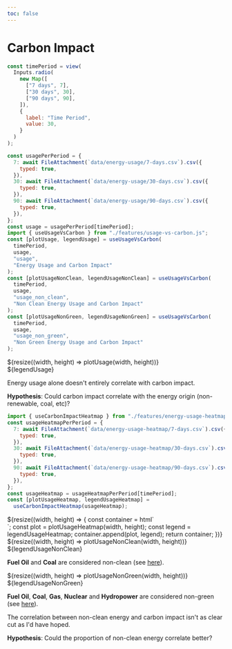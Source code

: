```yaml
---
toc: false
---
```


<div>
  <h1>Carbon Impact</h1>
</div>

<div class="grid grid-cols-1 time-picker">

```js
const timePeriod = view(
  Inputs.radio(
    new Map([
      ["7 days", 7],
      ["30 days", 30],
      ["90 days", 90],
    ]),
    {
      label: "Time Period",
      value: 30,
    }
  )
);
```

</div>

```js
const usagePerPeriod = {
  7: await FileAttachment(`data/energy-usage/7-days.csv`).csv({
    typed: true,
  }),
  30: await FileAttachment(`data/energy-usage/30-days.csv`).csv({
    typed: true,
  }),
  90: await FileAttachment(`data/energy-usage/90-days.csv`).csv({
    typed: true,
  }),
};
const usage = usagePerPeriod[timePeriod];
import { useUsageVsCarbon } from "./features/usage-vs-carbon.js";
const [plotUsage, legendUsage] = useUsageVsCarbon(
  timePeriod,
  usage,
  "usage",
  "Energy Usage and Carbon Impact"
);
const [plotUsageNonClean, legendUsageNonClean] = useUsageVsCarbon(
  timePeriod,
  usage,
  "usage_non_clean",
  "Non Clean Energy Usage and Carbon Impact"
);
const [plotUsageNonGreen, legendUsageNonGreen] = useUsageVsCarbon(
  timePeriod,
  usage,
  "usage_non_green",
  "Non Green Energy Usage and Carbon Impact"
);
```

<div class="grid grid-cols-1" style="grid-auto-rows: 504px;">
  <div class="card" style="display: flex; flex-direction: column;">
    <div style="flex:1;">
      ${resize((width, height) => plotUsage(width, height))}
    </div>
    <div>
      ${legendUsage}
    </div>
  </div>
</div>

<div class="note">

Energy usage alone doesn't entirely correlate with carbon impact.

**Hypothesis**: Could carbon impact correlate with the energy origin (non-renewable, coal, etc)?

</div>

```js
import { useCarbonImpactHeatmap } from "./features/energy-usage-heatmap.js";
const usageHeatmapPerPeriod = {
  7: await FileAttachment(`data/energy-usage-heatmap/7-days.csv`).csv({
    typed: true,
  }),
  30: await FileAttachment(`data/energy-usage-heatmap/30-days.csv`).csv({
    typed: true,
  }),
  90: await FileAttachment(`data/energy-usage-heatmap/90-days.csv`).csv({
    typed: true,
  }),
};
const usageHeatmap = usageHeatmapPerPeriod[timePeriod];
const [plotUsageHeatmap, legendUsageHeatmap] =
  useCarbonImpactHeatmap(usageHeatmap);
```

<div class="grid grid-cols-1" style="grid-auto-rows: 504px;">
  <div class="card">
    ${resize((width, height) => {
      const container = html`<div style="display: flex; align-items: center; flex-direction: column"></div>`;
      const plot = plotUsageHeatmap(width, height);
      const legend = legendUsageHeatmap;
      container.append(plot, legend);
      return container;
    })}
  </div>
</div>

<div class="grid grid-cols-1" style="grid-auto-rows: 504px;">
  <div class="card" style="display: flex; flex-direction: column;">
    <div style="flex:1;">
      ${resize((width, height) => plotUsageNonClean(width, height))}
    </div>
    <div>
      ${legendUsageNonClean}
    </div>
  </div>
</div>
<div class="note">

**Fuel Oil** and **Coal** are considered non-clean (see [here](https://chariotenergy.com/chariot-university/clean-energy)).

</div>
<div class="grid grid-cols-1" style="grid-auto-rows: 504px;">
  <div class="card" style="display: flex; flex-direction: column;">
    <div style="flex:1;">
      ${resize((width, height) => plotUsageNonGreen(width, height))}
    </div>
    <div>
      ${legendUsageNonGreen}
    </div>
  </div>
</div>
<div class="note">

**Fuel Oil**, **Coal**, **Gas**, **Nuclear** and **Hydropower** are considered non-green (see [here](https://palmetto.com/solar/difference-between-green-clean-and-renewable-energy)).

</div>
<div class="note">

The correlation between non-clean energy and carbon impact isn't as clear cut as I'd have hoped.

**Hypothesis**: Could the proportion of non-clean energy correlate better?

</div>

